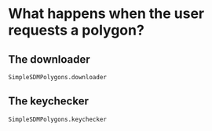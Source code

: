 # What happens when the user requests a polygon?

## The downloader

```@docs
SimpleSDMPolygons.downloader
```

## The keychecker

```@docs
SimpleSDMPolygons.keychecker
```
